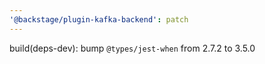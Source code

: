 ```yaml
---
'@backstage/plugin-kafka-backend': patch
---
```


build(deps-dev): bump `@types/jest-when` from 2.7.2 to 3.5.0
